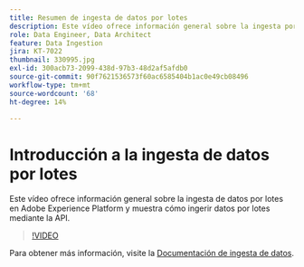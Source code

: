 ```yaml
---
title: Resumen de ingesta de datos por lotes
description: Este vídeo ofrece información general sobre la ingesta por lotes en Adobe Experience Platform y muestra cómo ingerir datos por lotes mediante la API.
role: Data Engineer, Data Architect
feature: Data Ingestion
jira: KT-7022
thumbnail: 330995.jpg
exl-id: 300acb73-2099-438d-97b3-48d2af5afdb0
source-git-commit: 90f7621536573f60ac6585404b1ac0e49cb08496
workflow-type: tm+mt
source-wordcount: '68'
ht-degree: 14%

---
```


# Introducción a la ingesta de datos por lotes

Este vídeo ofrece información general sobre la ingesta de datos por lotes en Adobe Experience Platform y muestra cómo ingerir datos por lotes mediante la API.

>[!VIDEO](https://video.tv.adobe.com/v/330995?quality=12&learn=on)

Para obtener más información, visite la [Documentación de ingesta de datos](https://experienceleague.adobe.com/docs/experience-platform/ingestion/home.html?lang=es).